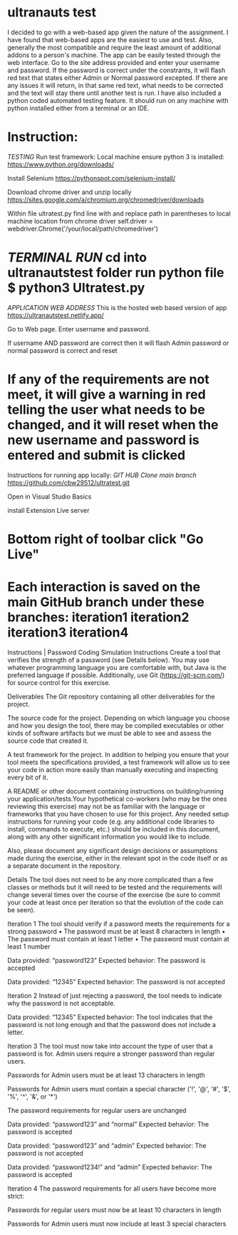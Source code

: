 # ultranauts test 

I decided to go with a web-based app given the nature of the assignment. I have found that web-based apps are the easiest to use and test. Also, generally the most compatible and require the least amount of additional addons to a person's machine. The app can be easily tested through the web interface. Go to the site address provided and enter your username and password. If the password is correct under the constrants, it will flash red text that states either Admin or Normal password excepted. If there are any issues it will return, in that same red text, what needs to be corrected and the text will stay there until another test is run. I have also included a python coded automated testing feature. It should run on any machine with python installed either from a terminal or an IDE. 

Instruction:
===============================================================
*TESTING* Run test framework:
Local machine ensure python 3 is installed:
https://www.python.org/downloads/

Install Selenium
https://pythonspot.com/selenium-install/

Download chrome driver and unzip locally
https://sites.google.com/a/chromium.org/chromedriver/downloads

Within file ultratest.py find line with and replace path in parentheses to local machine location from chrome driver
self.driver = webdriver.Chrome('/your/local/path/chromedriver')

*TERMINAL RUN*
cd into ultranautstest folder run python file
$ python3 Ultratest.py 
=============================================================== 

*APPLICATION WEB ADDRESS* This is the hosted web based version of app
https://ultranautstest.netlify.app/

Go to Web page. Enter username and password.

If username AND password are correct then it will flash 
Admin password or normal password is correct and reset

If any of the requirements are not meet, it will give a warning
in red telling the user what needs to be changed, and it will reset 
when the new username and password is entered and submit is clicked
===============================================================

Instructions for running app locally:
*GIT HUB Clone main branch*
 https://github.com/cbw29512/ultratest.git

Open in Visual Studio Basics

install Extension Live server 

Bottom right of toolbar click "Go Live"
===============================================================

Each interaction is saved on the main GitHub branch under these branches:
iteration1
iteration2
iteration3
iteration4
===============================================================

Instructions | Password Coding Simulation
Instructions
Create a tool that verifies the strength of a password (see Details below).
You may use whatever programming language you are comfortable with, but Java is the
preferred language if possible. Additionally, use Git (https://git-scm.com/) for source control for this exercise.

Deliverables
The Git repository containing all other deliverables for the project.

The source code for the project. Depending on which language you choose and how you design the tool, there may be compiled executables or other kinds of software artifacts but we must be able to see and assess the source code that created it.

A test framework for the project. In addition to helping you ensure that your tool meets the specifications provided, a test framework will allow us to see your code in action more easily than manually executing and inspecting every bit of it.

A README or other document containing instructions on building/running your application/tests.Your hypothetical co-workers (who may be the ones reviewing this exercise) may not be as familiar with the language or frameworks that you have chosen to use for this project. Any needed setup instructions for running your code (e.g. any additional code libraries to install, commands to execute, etc.) should be included in this document, along with any other significant information you would like to include.

Also, please document any significant design decisions or assumptions made during the exercise, either in the relevant spot in the code itself or as a separate document in the repository.


Details
The tool does not need to be any more complicated than a few classes or methods but it will
need to be tested and the requirements will change several times over the course of the
exercise (be sure to commit your code at least once per iteration so that the evolution of the
code can be seen).

Iteration 1
The tool should verify if a password meets the requirements for a strong password
• The password must be at least 8 characters in length
• The password must contain at least 1 letter
• The password must contain at least 1 number

Data provided: “password123”
Expected behavior: The password is accepted

Data provided: “12345”
Expected behavior: The password is not accepted

Iteration 2
Instead of just rejecting a password, the tool needs to indicate why the password is not acceptable.

Data provided: “12345”
Expected behavior: The tool indicates that the password is not long enough and that the password does not include a letter.

Iteration 3
The tool must now take into account the type of user that a password is for. Admin users require a stronger password than regular users.

Passwords for Admin users must be at least 13 characters in length

Passwords for Admin users must contain a special character ('!', '@', '#', '$', '%', '^', '&', or '*')

The password requirements for regular users are unchanged

Data provided: “password123” and “normal”
Expected behavior: The password is accepted

Data provided: “password123” and “admin”
Expected behavior: The password is not accepted

Data provided: “password1234!” and “admin”
Expected behavior: The password is accepted

Iteration 4
The password requirements for all users have become more strict:

Passwords for regular users must now be at least 10 characters in length

Passwords for Admin users must now include at least 3 special characters

